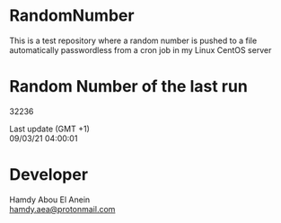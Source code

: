 # RandomNumber    
This is a test repository where a random number is pushed to a file automatically passwordless from a cron job in my Linux CentOS server    
# Random Number of the last run   
32236
      
Last update (GMT +1)    
09/03/21 04:00:01
# Developer    
Hamdy Abou El Anein   
hamdy.aea@protonmail.com
